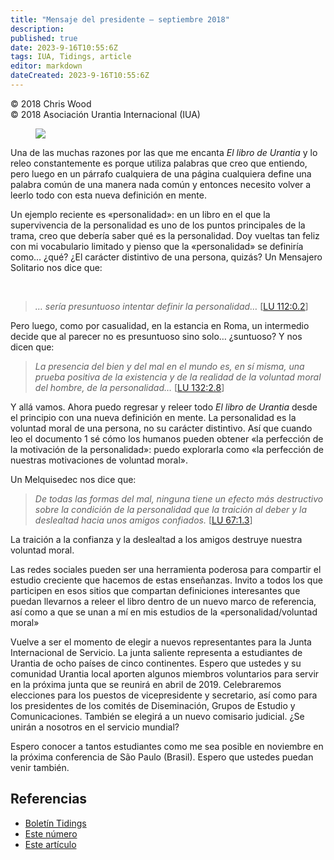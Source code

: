 ```yaml
---
title: "Mensaje del presidente – septiembre 2018"
description: 
published: true
date: 2023-9-16T10:55:6Z
tags: IUA, Tidings, article
editor: markdown
dateCreated: 2023-9-16T10:55:6Z
---
```


<p class="v-card v-sheet theme--light gray lighten-3 px-2">© 2018 Chris Wood<br>© 2018 Asociación Urantia Internacional (IUA)</p>


<figure id="Figure_1" class="image urantiapedia image-style-align-left">
<img src="/image/article/IUA_Tidings/Chris-Wood-headshot-2017-resized-150x150.jpg">
</figure>

Una de las muchas razones por las que me encanta _El libro de Urantia_ y lo releo constantemente es porque utiliza palabras que creo que entiendo, pero luego en un párrafo cualquiera de una página cualquiera define una palabra común de una manera nada común y entonces necesito volver a leerlo todo con esta nueva definición en mente.

Un ejemplo reciente es «personalidad»: en un libro en el que la supervivencia de la personalidad es uno de los puntos principales de la trama, creo que debería saber qué es la personalidad. Doy vueltas tan feliz con mi vocabulario limitado y pienso que la «personalidad» se definiría como… ¿qué? ¿El carácter distintivo de una persona, quizás? Un Mensajero Solitario nos dice que:

<br style="clear:both;"/>

> _… sería presuntuoso intentar definir la personalidad…_ <a id="a46_72"></a>[[LU 112:0.2](/es/The_Urantia_Book/112#p0_2)]

Pero luego, como por casualidad, en la estancia en Roma, un intermedio decide que al parecer no es presuntuoso sino solo… ¿suntuoso? Y nos dicen que:


> _La presencia del bien y del mal en el mundo es, en sí misma, una prueba positiva de la existencia y de la realidad de la voluntad moral del hombre, de la personalidad…_ <a id="a51_146"></a>[[LU 132:2.8](/es/The_Urantia_Book/132#p2_8)]

Y allá vamos. Ahora puedo regresar y releer todo _El libro de Urantia_ desde el principio con una nueva definición en mente. La personalidad es la voluntad moral de una persona, no su carácter distintivo. Así que cuando leo el documento 1 sé cómo los humanos pueden obtener «la perfección de la motivación de la personalidad»: puedo explorarla como «la perfección de nuestras motivaciones de voluntad moral».

Un Melquisedec nos dice que:

> _De todas las formas del mal, ninguna tiene un efecto más destructivo sobre la condición de la personalidad que la traición al deber y la deslealtad hacia unos amigos confiados._ <a id="a57_144"></a>[[LU 67:1.3](/es/The_Urantia_Book/67#p1_3)]

La traición a la confianza y la deslealtad a los amigos destruye nuestra voluntad moral.

Las redes sociales pueden ser una herramienta poderosa para compartir el estudio creciente que hacemos de estas enseñanzas. Invito a todos los que participen en esos sitios que compartan definiciones interesantes que puedan llevarnos a releer el libro dentro de un nuevo marco de referencia, así como a que se unan a mí en mis estudios de la «personalidad/voluntad moral»

Vuelve a ser el momento de elegir a nuevos representantes para la Junta Internacional de Servicio. La junta saliente representa a estudiantes de Urantia de ocho países de cinco continentes. Espero que ustedes y su comunidad Urantia local aporten algunos miembros voluntarios para servir en la próxima junta que se reunirá en abril de 2019. Celebraremos elecciones para los puestos de vicepresidente y secretario, así como para los presidentes de los comités de Diseminación, Grupos de Estudio y Comunicaciones. También se elegirá a un nuevo comisario judicial. ¿Se unirán a nosotros en el servicio mundial?

Espero conocer a tantos estudiantes como me sea posible en noviembre en la próxima conferencia de São Paulo (Brasil). Espero que ustedes puedan venir también.

## Referencias

- [Boletín Tidings](https://urantia-association.org/acerca-del-boletin-tidings/?lang=es)
- [Este número](https://urantia-association.org/newsletter/tidings-septiembre-2018/?lang=es)
- [Este artículo](https://urantia-association.org/mensaje-del-presidente-septiembre-2018/?lang=es)

